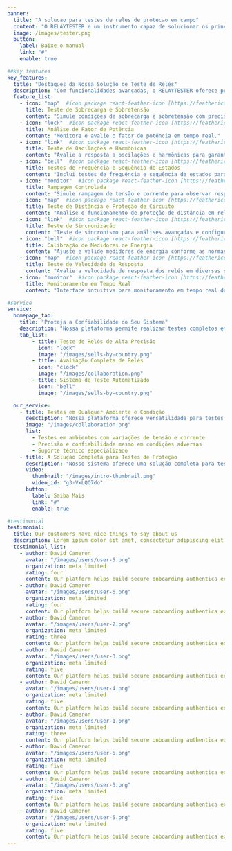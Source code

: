 ```yaml
---
banner:
  title: "A solucao para testes de reles de protecao em campo"
  content: "O RELAYTESTER e um instrumento capaz de solucionar os principais testes de reles protecao sob as mais variadas condicoes de operacao"
  image: /images/tester.png
  button:
    label: Baixe o manual
    link: "#"
    enable: true

##key features
key_features:
  title: "Destaques da Nossa Solução de Teste de Relés"
  description: "Com funcionalidades avançadas, o RELAYTESTER oferece precisão e versatilidade para uma análise completa de relés de proteção."
  feature_list:
    - icon: "map"  #icon package react-feather-icon [https://feathericons.com/]
      title: Teste de Sobrecarga e Sobretensão
      content: "Simule condições de sobrecarga e sobretensão com precisão e segurança."
    - icon: "lock"  #icon package react-feather-icon [https://feathericons.com/]
      title: Análise de Fator de Potência
      content: "Monitore e avalie o fator de potência em tempo real."
    - icon: "link"  #icon package react-feather-icon [https://feathericons.com/]
      title: Teste de Oscilações e Harmônicas
      content: "Avalie a resposta a oscilações e harmônicas para garantir a estabilidade do sistema."
    - icon: "bell"  #icon package react-feather-icon [https://feathericons.com/]
      title: Testes de Frequência e Sequência de Estados
      content: "Inclui testes de frequência e sequência de estados para análise aprofundada de desempenho."
    - icon: "monitor"  #icon package react-feather-icon [https://feathericons.com/]
      title: Rampagem Controlada
      content: "Simule rampagem de tensão e corrente para observar respostas dinâmicas."
    - icon: "map"  #icon package react-feather-icon [https://feathericons.com/]
      title: Teste de Distância e Proteção de Circuito
      content: "Analise o funcionamento de proteção de distância em relés com precisão."
    - icon: "link"  #icon package react-feather-icon [https://feathericons.com/]
      title: Teste de Sincronização
      content: "Teste de sincronismo para análises avançadas e configurações em tempo real."
    - icon: "bell"  #icon package react-feather-icon [https://feathericons.com/]
      title: Calibração de Medidores de Energia
      content: "Ajuste e valide medidores de energia conforme as normas vigentes."
    - icon: "map"  #icon package react-feather-icon [https://feathericons.com/]
      title: Teste de Velocidade de Resposta
      content: "Avalie a velocidade de resposta dos relés em diversas situações de teste."
    - icon: "monitor"  #icon package react-feather-icon [https://feathericons.com/]
      title: Monitoramento em Tempo Real
      content: "Interface intuitiva para monitoramento em tempo real durante os testes."

#service
service:
  homepage_tab:
    title: "Proteja a Confiabilidade do Seu Sistema"
    description: "Nossa plataforma permite realizar testes completos em relés de proteção, aumentando a confiabilidade e segurança do sistema elétrico."
    tab_list:
        - title: Teste de Relés de Alta Precisão
          icon: "lock"  
          image: "/images/sells-by-country.png"
        - title: Avaliação Completa de Relés
          icon: "clock"  
          image: "/images/collaboration.png"
        - title: Sistema de Teste Automatizado
          icon: "bell"  
          image: "/images/sells-by-country.png"

  our_service:
    - title: Testes em Qualquer Ambiente e Condição
      desctiption: "Nossa plataforma oferece versatilidade para testes sob diversas condições operacionais, com suporte para mais de 50 parâmetros configuráveis."
      image: "/images/collaboration.png"
      list:
        - Testes em ambientes com variações de tensão e corrente
        - Precisão e confiabilidade mesmo em condições adversas
        - Suporte técnico especializado
    - title: A Solução Completa para Testes de Proteção
      description: "Nosso sistema oferece uma solução completa para testes de proteção, com interface intuitiva e fácil de operar."
      video:
        thumbnail: "/images/intro-thumbnail.png"
        video_id: "g3-VxLQO7do"
      button:
        label: Saiba Mais
        link: "#"
        enable: true

#testimonial
testimonial:
  title: Our customers have nice things to say about us
  description: Lorem ipsum dolor sit amet, consectetur adipiscing elit. Morbi egestas Werat viverra id et aliquet. vulputate egestas sollicitudin.
  testimonial_list:
    - author: David Cameron
      avatar: "/images/users/user-5.png"
      organization: meta limited
      rating: four
      content: Our platform helps build secure onboarding authentica experiences & engage your users. We build .
    - author: David Cameron
      avatar: "/images/users/user-6.png"
      organization: meta limited
      rating: four
      content: Our platform helps build secure onboarding authentica experiences & engage your users. We build .
    - author: David Cameron
      avatar: "/images/users/user-2.png"
      organization: meta limited
      rating: three
      content: Our platform helps build secure onboarding authentica experiences & engage your users. We build .
    - author: David Cameron
      avatar: "/images/users/user-3.png"
      organization: meta limited
      rating: five
      content: Our platform helps build secure onboarding authentica experiences & engage your users. We build .
    - author: David Cameron
      avatar: "/images/users/user-4.png"
      organization: meta limited
      rating: five
      content: Our platform helps build secure onboarding authentica experiences & engage your users. We build .
    - author: David Cameron
      avatar: "/images/users/user-1.png"
      organization: meta limited
      rating: three
      content: Our platform helps build secure onboarding authentica experiences & engage your users. We build .
    - author: David Cameron
      avatar: "/images/users/user-5.png"
      organization: meta limited
      rating: five
      content: Our platform helps build secure onboarding authentica experiences & engage your users. We build .
    - author: David Cameron
      avatar: "/images/users/user-5.png"
      organization: meta limited
      rating: five
      content: Our platform helps build secure onboarding authentica experiences & engage your users. We build .
    - author: David Cameron
      avatar: "/images/users/user-5.png"
      organization: meta limited
      rating: five
      content: Our platform helps build secure onboarding authentica experiences & engage your users. We build .
---
```

